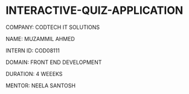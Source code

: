 # INTERACTIVE-QUIZ-APPLICATION

COMPANY: CODTECH IT SOLUTIONS

NAME: MUZAMMIL AHMED

INTERN ID: COD08111

DOMAIN: FRONT END DEVELOPMENT

DURATION: 4 WEEEKS

MENTOR: NEELA SANTOSH


